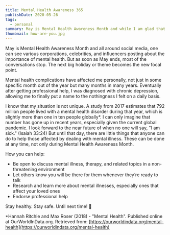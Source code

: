 ```yaml
---
title: Mental Health Awareness 365
publishDate: 2020-05-26
tags:
  - personal
summary: May is Mental Health Awareness Month and while I am glad that mental health gains some more exposure during the month, it is important throughout the entire year. I detail how common mental illness is and how simple actions can help those who suffer.
thumbnail: how-are-you.jpg
---
```


May is Mental Health Awareness Month and all around social media, one can see various corporations, celebrities, and influencers posting about the importance of mental health. But as soon as May ends, most of the conversations stop. The next big holiday or theme becomes the new focal point.

Mental health complications have affected me personally, not just in some specific month out of the year but many months in many years. Eventually after getting professional help, I was diagnosed with chronic depression, allowing me to finally put a name to the nothingness I felt on a daily basis.

I know that my situation is not unique. A study from 2017 estimates that 792 million people lived with a mental health disorder during that year, which is slightly more than one in ten people globally\*. I can only imagine that number has gone up in recent years, especially given the current global pandemic. I look forward to the near future of when no one will say, "I am sick." (Isaiah 33:24) But until that day, there are little things that anyone can do to help those affected by dealing with mental illness. These can be done at any time, not only during Mental Health Awareness Month.

How you can help:

- Be open to discuss mental illness, therapy, and related topics in a non-threatening environment
- Let others know you will be there for them whenever they’re ready to talk
- Research and learn more about mental illnesses, especially ones that affect your loved ones
- Endorse professional help

Stay healthy. Stay safe. Until next time! :wave:

\*Hannah Ritchie and Max Roser (2018) - "Mental Health". Published online at OurWorldInData.org. Retrieved from: [https://ourworldindata.org/mental-health](https://ourworldindata.org/mental-health)
